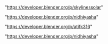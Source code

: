 "https://developer.blender.org/p/skylinessolar"

"https://developer.blender.org/p/nidhiyasha"

 
"https://developer.blender.org/p/atifk316"


"https://developer.blender.org/p/nidhiyasha"


 
